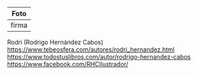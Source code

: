 | Foto   |
| ------ |
| firma  |

Rodri (Rodrigo Hernández Cabos)
    https://www.tebeosfera.com/autores/rodri_hernandez.html
    https://www.todostuslibros.com/autor/rodrigo-hernandez-cabos
    https://www.facebook.com/RHCIlustrador/

